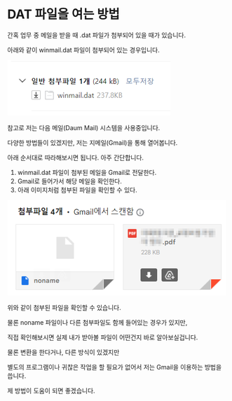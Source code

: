 # DAT 파일을 여는 방법


간혹 업무 중 메일을 받을 때 .dat 파일가 첨부되어 있을 때가 있습니다.

아래와 같이 winmail.dat 파일이 첨부되어 있는 경우입니다.

![winmail.dat 첨부된 모습](open-dat-file-1.png)

참고로 저는 다음 메일(Daum Mail) 시스템을 사용중입니다.

다양한 방법들이 있겠지만, 저는 지메일(Gmail)을 통해 열어봅니다.

아래 순서대로 따라해보시면 됩니다. 아주 간단합니다.



1. winmail.dat 파일이 첨부된 메일을 Gmail로 전달한다.
2. Gmail로 들어가서 해당 메일을 확인한다.
3. 아래 이미지처럼 첨부된 파일을 확인할 수 있다.



![winmail.dat 문제를 해결한 모습](open-dat-file-2.png)



위와 같이 첨부된 파일을 확인할 수 있습니다.

물론 noname 파일이나 다른 첨부파일도 함께 들어있는 경우가 있지만,

직접 확인해보시면 실제 내가 받아볼 파일이 어떤건지 바로 알아보실겁니다.

물론 변환을 한다거나, 다른 방식이 있겠지만

별도의 프로그램이나 귀찮은 작업을 할 필요가 없어서 저는 Gmail을 이용하는 방법을 씁니다.



제 방법이 도움이 되면 좋겠습니다.

